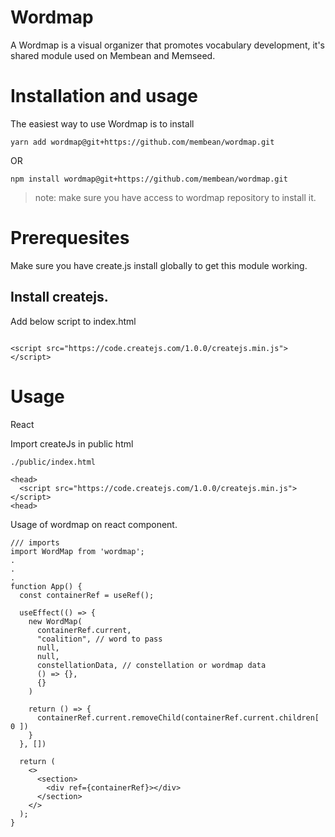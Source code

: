 # Wordmap

A Wordmap is a visual organizer that promotes vocabulary development, it's shared module used on Membean and Memseed.

# Installation and usage

The easiest way to use Wordmap is to install
 
```
yarn add wordmap@git+https://github.com/membean/wordmap.git
```


OR

```
npm install wordmap@git+https://github.com/membean/wordmap.git
```

> note: make sure you have access to wordmap repository to install it.


# Prerequesites

Make sure you have create.js install globally to get this module working.

## Install createjs.

Add below script to index.html 

```

<script src="https://code.createjs.com/1.0.0/createjs.min.js"></script>

```

# Usage 

React

Import createJs in public html

```
./public/index.html

<head>
  <script src="https://code.createjs.com/1.0.0/createjs.min.js"></script>
<head>

```


Usage of wordmap on react component.

```
/// imports
import WordMap from 'wordmap';
.
.
.
function App() {
  const containerRef = useRef();

  useEffect(() => {
    new WordMap(
      containerRef.current,
      "coalition", // word to pass
      null,
      null,
      constellationData, // constellation or wordmap data
      () => {},
      {}
    )

    return () => {
      containerRef.current.removeChild(containerRef.current.children[ 0 ])
    }
  }, [])

  return (
    <>
      <section>
        <div ref={containerRef}></div>
      </section>
    </>
  );
}

```
